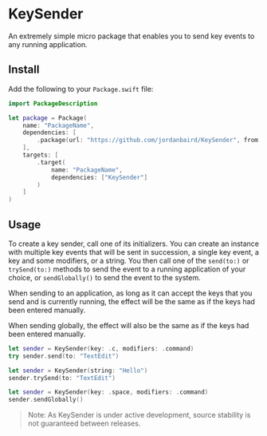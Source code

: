 # KeySender

An extremely simple micro package that enables you to send key events to any 
running application.

## Install

Add the following to your `Package.swift` file:

```swift
import PackageDescription

let package = Package(
    name: "PackageName",
    dependencies: [
        .package(url: "https://github.com/jordanbaird/KeySender", from: "0.0.1")
    ],
    targets: [
        .target(
            name: "PackageName",
            dependencies: ["KeySender"]
        )
    ]
)
```

## Usage

To create a key sender, call one of its initializers. You can create an instance with multiple 
key events that will be sent in succession, a single key event, a key and some modifiers, or a 
string. You then call one of the `send(to:)` or `trySend(to:)` methods to send the event to a 
running application of your choice, or  `sendGlobally()` to send the event to the system.

When sending to an application, as long as it can accept the keys that you send and is currently 
running, the effect will be the same as if the keys had been entered manually.

When sending globally, the effect will also be the same as if the keys had been entered manually.
```swift
let sender = KeySender(key: .c, modifiers: .command)
try sender.send(to: "TextEdit")

let sender = KeySender(string: "Hello")
sender.trySend(to: "TextEdit")

let sender = KeySender(key: .space, modifiers: .command)
sender.sendGlobally()
```
> Note: As KeySender is under active development, source stability is not guaranteed between releases.

